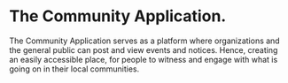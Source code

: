 # The Community Application.

The Community Application serves as a platform where organizations and the general public can post and view events and notices. Hence, creating an easily accessible place, for people to witness and engage with what is going on in their local communities.
